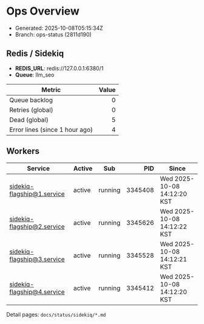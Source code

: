# Ops Overview

- Generated: 2025-10-08T05:15:34Z
- Branch: ops-status (2811d190)

## Redis / Sidekiq
- **REDIS_URL**: redis://127.0.0.1:6380/1
- **Queue**: llm_seo

| Metric | Value |
|---|---:|
| Queue backlog | 0 |
| Retries (global) | 0 |
| Dead (global) | 5 |
| Error lines (since 1 hour ago) | 4 |

## Workers
| Service | Active | Sub | PID | Since |
|---|---|---|---:|---|
| sidekiq-flagship@1.service | active | running | 3345408 | Wed 2025-10-08 14:12:20 KST |
| sidekiq-flagship@2.service | active | running | 3345626 | Wed 2025-10-08 14:12:22 KST |
| sidekiq-flagship@3.service | active | running | 3345528 | Wed 2025-10-08 14:12:21 KST |
| sidekiq-flagship@4.service | active | running | 3345412 | Wed 2025-10-08 14:12:20 KST |

Detail pages: `docs/status/sidekiq/*.md`
